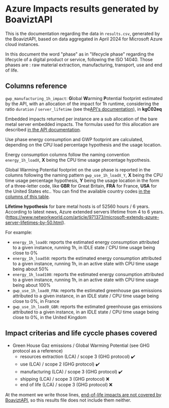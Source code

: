# Azure Impacts results generated by BoaviztAPI

This is the documentation regarding the data in `results.csv`, generated by the BoaviztAPI, based on data aggregated in April 2024 for Microsoft Azure cloud instances.

In this document the word "phase" as in "lifecycle phase" regarding the lifecycle of a digital product or service, following the ISO 14040. Those phases are : raw material extraction, manufacturing, transport, use and end of life.

## Columns reference

`gwp_manufacturing_1h_impact`: **G**lobal **W**arming **P**otential footprint estimated by the API, with an allocation of the impact for 1h runtime, considering the ratio `duration` / `server_lifetime` (see the[API's documentation](https://doc.api.boavizta.org/Explanations/embedded_methodology/)), in **kgC02eq**

Embedded impacts returned per instance are a sub allocation of the bare metal server embedded impacts. The formulas used for this allocation are described [in the API documentation](https://doc.api.boavizta.org/Explanations/services/cloud/#method).

Use phase energy consumption and GWP footprint are calculated, depending on the CPU load percentage hypothesis and the usage location.

Energy consumption columns follow the naming convention `energy_1h_loadX`, **X** being the CPU time usage percentage hypothesis.

Global Warming Potential footprint on the use phase is reported in the columns following the naming pattern `gwp_use_1h_loadX_Y`, **X** being the CPU time usage percentage hypothesis, **Y** being the usage location in the form of a three-letter code, like **GBR** for Great Britain, **FRA** for France, **USA** for the United States etc.. You can find the available country codes [in the columns of this table](https://github.com/Boavizta/boaviztapi/blob/main/boaviztapi/data/crowdsourcing/electrical_mix.csv).

**Lifetime hypothesis** for bare metal hosts is of 52560 hours / 6 years. According to latest news, Azure extended servers lifetime from 4 to 6 years. (https://www.networkworld.com/article/971373/microsoft-extends-azure-server-lifetimes-by-50.html).

For example:

- `energy_1h_load0`:  reports the estimated energy consumption attributed to a given instance, running 1h, in IDLE state / CPU time usage being close to 0%
- `energy_1h_load50`: reports the estimated energy consumption attributed to a given instance, running 1h, in an active state with CPU time usage being about 50%
- `energy_1h_load100`: reports the estimated energy consumption attributed to a given instance, running 1h, in an active state with CPU time usage being about 100%
- `gwp_use_1h_load0_FRA`: reports the estimated greenhouse gas emissions attributed to a given instance, in an IDLE state / CPU time usage being close to 0%, in France
- `gwp_use_1h_load0_GBR`: reports the estimated greenhouse gas emissions attributed to a given instance, in an IDLE state / CPU time usage being close to 0%, in the United Kingdom

## Impact criterias and life cyccle phases covered

- Green House Gaz emissions / Global Warming Potential (see GHG protocol as a reference)
    - resources extraction (LCA) / scope 3 (GHG protocol) ✔️
    - use (LCA) / scope 2 (GHG protocol) ✔️
    - manufacturing (LCA) / scope 3 (GHG protocol) ✔️
    - shipping (LCA) / scope 3 (GHG protocol) ❌
    - end of life (LCA) / scope 3 (GHG protocol) ❌

At the moment we write those lines, [end-of-life impacts are not covered by BoaviztAPI](https://doc.api.boavizta.org/Explanations/embedded_methodology/), so this results file does not include them neither.
